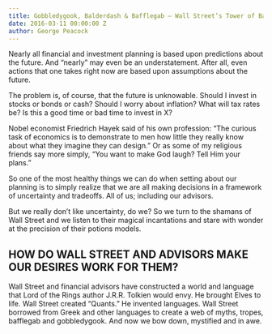```yaml
---
title: Gobbledygook, Balderdash & Bafflegab — Wall Street’s Tower of Babel
date: 2016-03-11 00:00:00 Z
author: George Peacock
---
```


Nearly all financial and investment planning is based upon predictions about the future.  And “nearly” may even be an understatement.  After all, even actions that one takes right now are based upon assumptions about the future.

The problem is, of course, that the future is unknowable.  Should I invest in stocks or bonds or cash?  Should I worry about inflation?  What will tax rates be? Is this a good time or bad time to invest in X?

Nobel economist Friedrich Hayek said of his own profession: “The curious task of economics is to demonstrate to men how little they really know about what they imagine they can design.”  Or as some of my religious friends say more simply, “You want to make God laugh? Tell Him your plans.”

So one of the most healthy things we can do when setting about our planning is to simply realize that we are all making decisions in a framework of uncertainty and tradeoffs.  All of us; including our advisors.

But we really don’t like uncertainty, do we?  So we turn to the shamans of Wall Street and we listen to their magical incantations and stare with wonder at the precision of their potions models.

## HOW DO WALL STREET AND ADVISORS MAKE OUR DESIRES WORK FOR THEM?
Wall Street and financial advisors have constructed a world and language that Lord of the Rings author J.R.R. Tolkien would envy.  He brought Elves to life. Wall Street created “Quants.”  He invented languages. Wall Street borrowed from Greek and other languages to create a web of myths, tropes, bafflegab and gobbledygook. And now we bow down, mystified and in awe.

